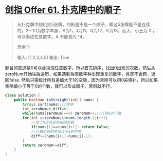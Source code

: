 # [剑指 Offer 61. 扑克牌中的顺子](https://leetcode-cn.com/problems/bu-ke-pai-zhong-de-shun-zi-lcof/)

>从扑克牌中随机抽5张牌，判断是不是一个顺子，即这5张牌是不是连续的。2～10为数字本身，A为1，J为11，Q为12，K为13，而大、小王为 0 ，可以看成任意数字。A 不能视为 14。
>
>示例 1:
>
>输入: [1,2,3,4,5]
>输出: True

题目的意思是0可以替换成任意数字，所以首先排序，找出0出现的次数，然后从zeroNum开始往后遍历，如果遇到后面数字种出现重复的数字，肯定不合题，返回false. 然后只需统计所有差值大于1的空隙，因为空隙可以用0来填补，所以如果空隙值小于等于0的个数，就可以形成顺子，否则就不行。

~~~java
class Solution {
    public boolean isStraight(int[] nums) {
        Arrays.sort(nums);//排序
        int zeroNum=0,diff=0;
        while(nums[zeroNum]==0) zeroNum++;//计算0的个数
        for(int i=zeroNum;i<nums.length-1;i++){
            //除了0之外还有相同的数
            if(nums[i]==nums[i+1]) return false;
            //计算所有的差值大于1的空隙
            diff+=(nums[i+1]-nums[i]-1);
        }
        return zeroNum>=diff;
    }
}
~~~

